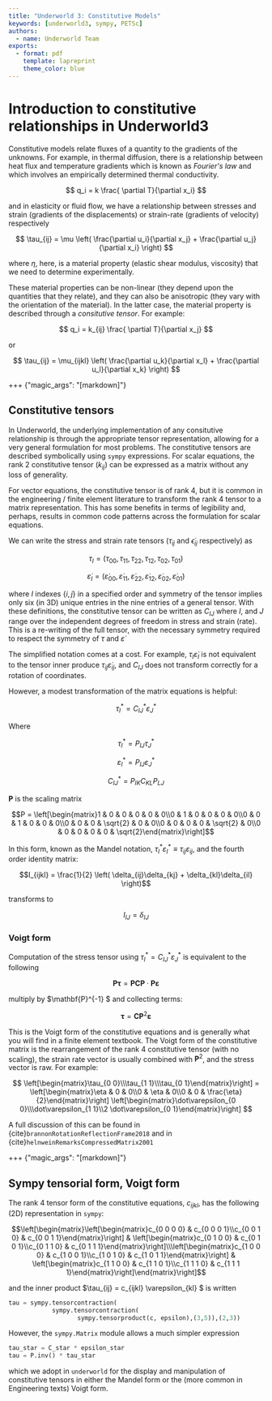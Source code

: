 ```yaml
---
title: "Underworld 3: Constitutive Models"
keywords: [underworld3, sympy, PETSc]
authors: 
  - name: Underworld Team
exports:
  - format: pdf
    template: lapreprint
    theme_color: blue
---
```


# Introduction to constitutive relationships in Underworld3 

Constitutive models relate fluxes of a quantity to the gradients of the unknowns. For example, in thermal diffusion, there is a relationship between heat flux and temperature gradients which is known as *Fourier's law* and which involves an empirically determined thermal conductivity.

$$ q_i = k \frac{ \partial T}{\partial x_i} $$

and in elasticity or fluid flow, we have a relationship between stresses and strain (gradients of the displacements) or strain-rate (gradients of velocity) respectively

$$ \tau_{ij} = \mu \left( \frac{\partial u_i}{\partial x_j} + \frac{\partial u_j}{\partial x_i} \right) $$

where $\eta$, here, is a material property (elastic shear modulus, viscosity) that we need to determine experimentally.

These material properties can be non-linear (they depend upon the quantities that they relate), and they can also be anisotropic (they vary with the orientation of the material). In the latter case, the material property is described through a *consitutive tensor*. For example:

$$ q_i = k_{ij} \frac{ \partial T}{\partial x_j} $$

or

$$ \tau_{ij} = \mu_{ijkl} \left( \frac{\partial u_k}{\partial x_l} + \frac{\partial u_l}{\partial x_k} \right) $$


+++ {"magic_args": "[markdown]"}

## Constitutive tensors

In Underworld, the underlying implementation of any consitutive relationship is through the appropriate tensor representation, allowing for a very general formulation for most problems. The constitutive tensors are described symbolically using `sympy` expressions. For scalar equations, the rank 2 constitutive tensor ($k_{ij}$) can be expressed as a matrix without any loss of generality. 

For vector equations, the constitutive tensor is of rank 4, but it is common in the engineering / finite element literature to transform the rank 4 tensor to a matrix representation. This has some benefits in terms of legibility and, perhaps, results in common code patterns across the formulation for scalar equations. 

We can write the stress and strain rate tensors ($\tau_{ij}$ and $\dot\epsilon_{ij}$ respectively) as

$$ \tau_I = \left( \tau_{00}, \tau_{11}, \tau_{22}, \tau_{12}, \tau_{02}, \tau_{01} \right) $$

$$ \dot\varepsilon_I = \left( \dot\varepsilon_{00}, \dot\varepsilon_{11}, \dot\varepsilon_{22}, \dot\varepsilon_{12}, \dot\varepsilon_{02}, \dot\varepsilon_{01} \right) $$

where $I$ indexes $\{i,j\}$ in a specified order and symmetry of the tensor implies only six (in 3D) unique entries in the nine entries of a general tensor. With these definitions, the constitutive tensor can be written as $C_{IJ}$ where $I$, and $J$ range over the independent degrees of freedom in stress and strain (rate). This is a re-writing of the full tensor, with the necessary symmetry required to respect the symmetry of $\tau$ and $\dot\varepsilon$ 

The simplified notation comes at a cost. For example, $\tau_I \dot\varepsilon_I$ is not equivalent to the tensor inner produce $\tau_{ij} \dot\varepsilon_{ij}$, and $C_{IJ}$ does not transform correctly for a rotation of coordinates. 

However, a modest transformation of the matrix equations is helpful:

$$ \tau^*_{I} = C^*_{IJ} \varepsilon^*_{J} $$ 

Where 

$$\tau^*_{I} = P_{IJ} \tau^*_J$$

$$\varepsilon^*_I = P_{IJ} \varepsilon^*_J$$

$$C^*_{IJ} = P_{IK} C_{KL} P_{LJ}$$

$\mathbf{P}$ is the scaling matrix 

$$P = \left[\begin{matrix}1 & 0 & 0 & 0 & 0 & 0\\0 & 1 & 0 & 0 & 0 & 0\\0 & 0 & 1 & 0 & 0 & 0\\0 & 0 & 0 & \sqrt{2} & 0 & 0\\0 & 0 & 0 & 0 & \sqrt{2} & 0\\0 & 0 & 0 & 0 & 0 & \sqrt{2}\end{matrix}\right]$$

In this form, known as the Mandel notation, $\tau^*_I\varepsilon^*_I \equiv \tau_{ij} \varepsilon_{ij}$, and the fourth order identity matrix:

$$I_{ijkl} = \frac{1}{2} \left( \delta_{ij}\delta_{kj} + \delta_{kl}\delta_{il} \right)$$ 

transforms to 

$$I_{IJ} = \delta_{IJ}$$

### Voigt form

Computation of the stress tensor using $\tau^*_I = C^*_{IJ}\varepsilon^*_J$ is equivalent to the following

$$ \mathbf{P} \mathbf{\tau} =  \mathbf{P} \mathbf{C} \mathbf{P} \cdot \mathbf{P} \mathbf{\varepsilon} $$

multiply by $\mathbf{P}^{-1} $ and collecting terms:

$$ \mathbf{\tau} = \mathbf{C} \mathbf{P}^2 \mathbf{\varepsilon} $$

This is the Voigt form of the constitutive equations and is generally what you will find in a finite element textbook. The Voigt form of the constitutive matrix is the rearrangement of the rank 4 constitutive tensor (with no scaling), the strain rate vector is usually combined with $\mathbf{P}^2$, and the stress vector is raw. For example:


$$ \left[\begin{matrix}\tau_{0 0}\\\tau_{1 1}\\\tau_{0 1}\end{matrix}\right] =
   \left[\begin{matrix}\eta & 0 & 0\\0 & \eta & 0\\0 & 0 & \frac{\eta}{2}\end{matrix}\right]   \left[\begin{matrix}\dot\varepsilon_{0 0}\\\dot\varepsilon_{1 1}\\2 \dot\varepsilon_{0 1}\end{matrix}\right]
$$

A full discussion of this can be found in {cite}`brannonRotationReflectionFrame2018` and in {cite}`helnweinRemarksCompressedMatrix2001`

+++ {"magic_args": "[markdown]"}

## Sympy tensorial form, Voigt form

The rank 4 tensor form of the constitutive equations, $c_{ijkl}$, has the following (2D) representation in `sympy`:

$$\left[\begin{matrix}\left[\begin{matrix}c_{0 0 0 0} & c_{0 0 0 1}\\c_{0 0 1 0} & c_{0 0 1 1}\end{matrix}\right] & \left[\begin{matrix}c_{0 1 0 0} & c_{0 1 0 1}\\c_{0 1 1 0} & c_{0 1 1 1}\end{matrix}\right]\\\left[\begin{matrix}c_{1 0 0 0} & c_{1 0 0 1}\\c_{1 0 1 0} & c_{1 0 1 1}\end{matrix}\right] & \left[\begin{matrix}c_{1 1 0 0} & c_{1 1 0 1}\\c_{1 1 1 0} & c_{1 1 1 1}\end{matrix}\right]\end{matrix}\right]$$

and the inner product $\tau_{ij} = c_{ijkl} \varepsilon_{kl} $ is written

```python
tau = sympy.tensorcontraction(
            sympy.tensorcontraction(
                   sympy.tensorproduct(c, epsilon),(3,5)),(2,3))
```

However, the `sympy.Matrix` module allows a much simpler expression

```python
tau_star = C_star * epsilon_star
tau = P.inv() * tau_star
```

which we adopt in `underworld` for the display and manipulation of constitutive tensors in either the Mandel form or the (more common in Engineering texts) Voigt form.

